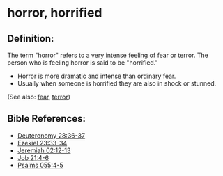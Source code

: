 # horror, horrified #

## Definition: ##

The term "horror" refers to a very intense feeling of fear or terror. The person who is feeling horror is said to be "horrified."

* Horror is more dramatic and intense than ordinary fear.
* Usually when someone is horrified they are also in shock or stunned.

(See also: [fear](../kt/fear.md), [terror](../other/terror.md))

## Bible References: ##

* [Deuteronomy 28:36-37](en/tn/deu/help/28/36)
* [Ezekiel 23:33-34](en/tn/ezk/help/23/33)
* [Jeremiah 02:12-13](en/tn/jer/help/02/12)
* [Job 21:4-6](en/tn/job/help/21/04)
* [Psalms 055:4-5](en/tn/psa/help/55/04)